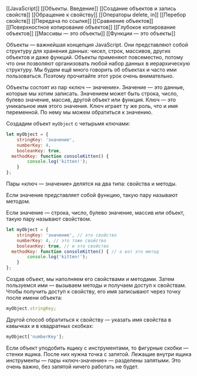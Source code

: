 [[JavaScript]]
[[Объекты. Введение]]
[[Создание объектов и запись свойств]]
[[Обращение к свойству]]
[[Операторы delete, in]]
[[Перебор свойств]]
[[Передача по ссылке]]
[[Сравнение объектов]]
[[Поверхностное копирование объектов]]
[[Глубокое копирование объектов]]
[[Массивы — это объекты]]
[[Функции — это объекты]]

Объекты — важнейшая концепция JavaScript. Они представляют собой структуру для хранения данных: чисел, строк, массивов, других объектов и даже функций. Объекты применяют повсеместно, потому что они позволяют организовать любой набор данных в иерархическую структуру. Мы будем ещё много говорить об объектах и часто ими пользоваться. Поэтому прочитайте этот урок очень внимательно.

Объекты состоят из пар «ключ — значение». Значение — это данные, которые мы хотим записать. Значением может быть строка, число, булево значение, массив, другой объект или функция. Ключ — это уникальное имя этого значения. Ключ играет ту же роль, что и имя переменной. По нему мы можем обратиться к значению.

Создадим объект `myObject` с четырьмя ключами:
```js
let myObject = {
    stringKey: 'значение',
    numberKey: 4,
    booleanKey: true,
  methodKey: function consoleKitten() {
        console.log('kitten!');
    }
};
```
Пары «ключ — значение» делятся на два типа: свойства и методы.

Если значение представляет собой функцию, такую пару называют методом.

Если значение — строка, число, булево значение, массив или объект, такую пару называют свойством.
```js
let myObject = {
    stringKey: 'значение', // это свойство
    numberKey: 4, // это тоже свойство
    booleanKey: true, // и это свойство
  methodKey: function consoleKitten() { // а вот это метод
        console.log('kitten!');
    }
};
```

Создав объект, мы наполняем его свойствами и методами. Затем пользуемся ими — вызываем методы и получаем доступ к свойствам. Чтобы получить доступ к свойству, его имя записывают через точку после имени объекта:
```js
myObject.stringKey;
```

Другой способ обратиться к свойству — указать имя свойства в кавычках и в квадратных скобках:
```js
myObject['numberKey'];
```

Если объект уподобить ящику с инструментами, то фигурные скобки — стенки ящика. После них нужна точка с запятой. Лежащие внутри ящика инструменты — пары «ключ-значение» — разделены запятыми. Это очень важно, без запятой ничего работать не будет.